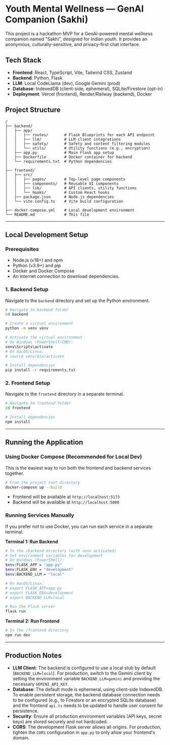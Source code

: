 # Youth Mental Wellness — GenAI Companion (Sakhi)

This project is a hackathon MVP for a GenAI-powered mental wellness companion named "Sakhi", designed for Indian youth. It provides an anonymous, culturally-sensitive, and privacy-first chat interface.

## Tech Stack

- **Frontend**: React, TypeScript, Vite, Tailwind CSS, Zustand
- **Backend**: Python, Flask
- **LLM**: Local CodeLlama (dev), Google Gemini (prod)
- **Database**: IndexedDB (client-side, ephemeral), SQLite/Firestore (opt-in)
- **Deployment**: Vercel (frontend), Render/Railway (backend), Docker

## Project Structure

```
/
├── backend/
│   ├── app/
│   │   ├── routes/       # Flask Blueprints for each API endpoint
│   │   ├── llm/          # LLM client integrations
│   │   ├── safety/       # Safety and content filtering modules
│   │   └── utils/        # Utility functions (e.g., encryption)
│   ├── app.py            # Main Flask app setup
│   ├── Dockerfile        # Docker container for backend
│   └── requirements.txt  # Python dependencies
│
├── frontend/
│   ├── src/
│   │   ├── pages/        # Top-level page components
│   │   ├── components/   # Reusable UI components
│   │   ├── lib/          # API clients, utility functions
│   │   └── hooks/        # Custom React hooks
│   ├── package.json      # Node.js dependencies
│   └── vite.config.ts    # Vite build configuration
│
├── docker-compose.yml    # Local development environment
└── README.md             # This file
```

---

## Local Development Setup

### Prerequisites

- Node.js (v18+) and npm
- Python (v3.9+) and pip
- Docker and Docker Compose
- An internet connection to download dependencies.

### 1. Backend Setup

Navigate to the `backend` directory and set up the Python environment.

```bash
# Navigate to backend folder
cd backend

# Create a virtual environment
python -m venv venv

# Activate the virtual environment
# On Windows (PowerShell/CMD):
venv\Scripts\activate
# On macOS/Linux:
# source venv/bin/activate

# Install dependencies
pip install -r requirements.txt
```

### 2. Frontend Setup

Navigate to the `frontend` directory in a separate terminal.

```bash
# Navigate to frontend folder
cd frontend

# Install dependencies
npm install
```

---

## Running the Application

### Using Docker Compose (Recommended for Local Dev)

This is the easiest way to run both the frontend and backend services together.

```bash
# From the project root directory
docker-compose up --build
```

- Frontend will be available at `http://localhost:5173`
- Backend will be available at `http://localhost:5000`

### Running Services Manually

If you prefer not to use Docker, you can run each service in a separate terminal.

**Terminal 1: Run Backend**

```bash
# In the /backend directory (with venv activated)
# Set environment variables for development
# On Windows (PowerShell):
$env:FLASK_APP = "app.py"
$env:FLASK_ENV = "development"
$env:BACKEND_LLM = "local"

# On macOS/Linux:
# export FLASK_APP=app.py
# export FLASK_ENV=development
# export BACKEND_LLM=local

# Run the Flask server
flask run
```

**Terminal 2: Run Frontend**

```bash
# In the /frontend directory
npm run dev
```

---

## Production Notes

- **LLM Client**: The backend is configured to use a local stub by default (`BACKEND_LLM=local`). For production, switch to the Gemini client by setting the environment variable `BACKEND_LLM=gemini` and providing the necessary `GEMINI_API_KEY`.
- **Database**: The default mode is ephemeral, using client-side IndexedDB. To enable persistent storage, the backend database connection needs to be configured (e.g., to Firestore or an encrypted SQLite database) and the frontend `api.ts` needs to be updated to handle user consent for persistence.
- **Security**: Ensure all production environment variables (API keys, secret keys) are stored securely and not hardcoded.
- **CORS**: The development Flask server allows all origins. For production, tighten the `CORS` configuration in `app.py` to only allow your frontend's domain.
